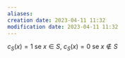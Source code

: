 ```yaml
---
aliases: 
creation date: 2023-04-11 11:32
modification date: 2023-04-11 11:32
---
```


$c_{S}(x) = 1$ se $x \in S,$ $c_{S}(x) = 0$ se $x \notin S$




